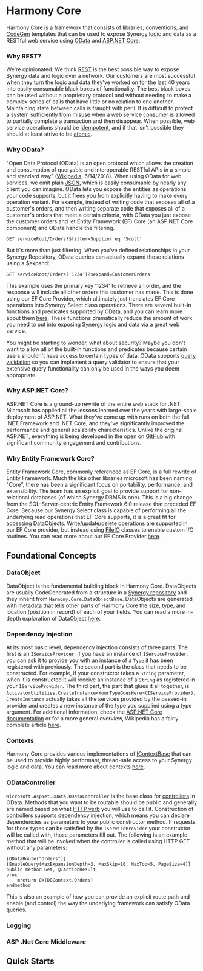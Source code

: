 # Harmony Core
Harmony Core is a framework that consists of libraries, conventions, and [CodeGen](https://github.com/SteveIves/CodeGen) templates that can be used to expose Synergy logic and data as a RESTful web service using [OData](http://www.odata.org/) and [ASP.NET Core](https://docs.microsoft.com/en-us/aspnet/core/).

### Why REST?
We're opinionated. We think [REST](https://en.wikipedia.org/wiki/Representational_state_transfer) is the best possible way to expose Synergy data and logic over a network. Our customers are most successful when they turn the logic and data they've worked on for the last 40 years into easily consumable black boxes of functionality. The best black boxes can be used without a proprietary protocol and without needing to make a complex series of calls that have little or no relation to one another. Maintaining state between calls is fraught with peril. It is difficult to protect a system sufficiently from misuse when a web service consumer is allowed to partially complete a transaction and then disappear. When possible, web service operations should be [idempotent](https://en.wikipedia.org/wiki/Idempotence), and if that isn't possible they should at least strive to be [atomic](https://en.wikipedia.org/wiki/Atomicity_(database_systems)). 

### Why OData?
"Open Data Protocol (OData) is an open protocol which allows the creation and consumption of queryable and interoperable RESTful APIs in a simple and standard way" ([Wikipedia](https://en.wikipedia.org/wiki/Open_Data_Protocol), 6/14/2018). When using OData for web services, we emit plain [JSON](http://json.org/), which is easily consumable by nearly any client you can imagine. OData lets you expose the entities as operations your code supports, but it frees you from explicitly having to make every operation variant. For example, instead of writing code that exposes all of a customer's orders, and then writing separate code that exposes all of a customer's orders that meet a certain criteria, with OData you just expose the customer orders and let Entity Framework (EF) Core (an ASP<span></span>.NET Core component) and OData handle the filtering.
```
GET serviceRoot/Orders?$filter=Supplier eq 'Scott'
```

But it's more than just filtering. When you've defined relationships in your Synergy Repository, OData queries can actually expand those relations using a $expand:

```
GET serviceRoot/Orders('1234')?$expand=CustomerOrders
```

This example uses the primary key '1234' to retrieve an order, and the response will include all other orders this customer has made. This is done using our EF Core Provider, which ultimately just translates EF Core operations into Synergy Select class operations. There are several built-in functions and predicates supported by OData, and you can learn more about them [here](http://www.odata.org/getting-started/basic-tutorial/). These functions dramatically reduce the amount of work you need to put into exposing Synergy logic and data via a great web service.

You might be starting to wonder, what about security? Maybe you don't want to allow all of the built-in functions and predicates because certain users shouldn't have access to certain types of data. OData supports [query validation](https://github.com/OData/WebApi/tree/master/src/Microsoft.AspNet.OData.Shared/Query/Validators) so you can implement a query validator to ensure that your extensive query functionality can only be used in the ways you deem appropriate.


### Why ASP<span></span>.NET Core?
ASP<span></span>.NET Core is a ground-up rewrite of the entire web stack for .NET. Microsoft has applied all the lessons learned over the years with large-scale deployment of ASP<span></span>.NET. What they've come up with runs on both the full .NET Framework and .NET Core, and they've significantly improved the performance and general scalability characteristics. Unlike the original ASP<span></span>.NET, everything is being developed in the open on [GitHub](https://github.com/aspnet/Home) with significant community engagement and contributions. 

### Why Entity Framework Core?
Entity Framework Core, commonly referenced as EF Core, is a full rewrite of Entity Framework. Much the like other libraries microsoft has been naming "Core", there has been a significant focus on portability, performance, and extensibility. The team has an explicit goal to provide support for non-relational databases (of which Synergy DBMS is one). This is a big change from the SQL-Server-centric Entity Framework 6.0 release that preceded EF Core. Because our Synergy Select class is capable of performing all the underlying read operations that EF Core supports, it is a great fit for accessing DataObjects. Write/update/delete operations are supported in our EF Core provider, but instead using [FileIO](FileIO.md) classes to enable custom I/O routines. You can read more about our EF Core Provider [here](EntityFramework.md).

## Foundational Concepts
### DataObject
DataObject is the fundamental building block in Harmony Core. DataObjects are usually CodeGenerated from a structure in a [Synergy repository](http://docs.synergyde.com/index.htm#rps/rpsChap1Whatisrepository.htm) and they inherit from `Harmony.Core.DataObjectBase`. DataObjects are generated with metadata that tells other parts of Harmony Core the size, type, and location (position in record) of each of your fields. You can read a more in-depth exploration of DataObject [here](DataObject.md).
### Dependency Injection
At its most basic level, dependency injection consists of three parts. The first is an `IServiceProvider`, if you have an instance of `IServiceProvider`, you can ask it to provide you with an instance of a `Type` it has been registered with previously. The second part is the class that needs to be constructed. For example, if your constructor takes a `String` parameter, when it is constructed it will receive an instance of a `String` as registered in your `IServiceProvider`. The third part, the part that glues it all together, is `ActivatorUtilities.CreateInstance<YourTypeGoesHere>(IServiceProvider)`. `CreateInstance` actually takes all the services provided by the passed-in provider and creates a new instance of the type you supplied using a type argument. For additional information, check the [ASP.NET Core documentation](https://docs.microsoft.com/en-us/aspnet/core/fundamentals/dependency-injection) or for a more general overview, Wikipedia has a fairly complete article [here](https://en.wikipedia.org/wiki/Dependency_injection).

### Contexts
Harmony Core provides various implementations of [IContextBase](Reference/IContextBase.md) that can be used to provide highly performant, thread-safe access to your Synergy logic and data. You can read more about contexts [here](Contexts.md).

### ODataController
`Microsoft.AspNet.OData.ODataController` is the base class for [controllers](https://docs.microsoft.com/en-us/aspnet/core/mvc/controllers/actions?view=aspnetcore-2.1#what-is-a-controller) in OData. Methods that you want to be routable should be public and generally are named based on what [HTTP verb](http://www.restapitutorial.com/lessons/httpmethods.html) you will use to call it. Construction of controllers supports dependency injection, which means you can declare dependencies as parameters to your public constructor method. If requests for those types can be satisfied by the `IServiceProvider` your constructor will be called with, those parameters fill out. The following is an example method that will be invoked when the controller is called using HTTP GET without any parameters:

```
{ODataRoute("Orders")}
{EnableQuery(MaxExpansionDepth=3, MaxSkip=10, MaxTop=5, PageSize=4)}
public method Get, @IActionResult
proc
	mreturn Ok(DBContext.Orders)
endmethod
```
This is also an example of how you can provide an explicit route path and enable (and control) the way the underlying framework can satisfy OData queries.

### Logging
### ASP .Net Core Middleware

## Quick Starts